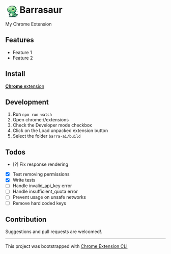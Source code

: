 # <img src="public/icons/icon_48.png" width="45" align="left"> Barrasaur

My Chrome Extension

## Features

- Feature 1
- Feature 2

## Install

[**Chrome** extension]() <!-- TODO: Add chrome extension link inside parenthesis -->

## Development

1. Run `npm run watch`
2. Open chrome://extensions
3. Check the Developer mode checkbox
4. Click on the Load unpacked extension button
5. Select the folder `barra-ai/build`

## Todos

- [?] Fix response rendering
- [x] Test removing permissions
- [x] Write tests
- [ ] Handle invalid_api_key error
- [ ] Handle insufficient_quota error
- [ ] Prevent usage on unsafe networks
- [ ] Remove hard coded keys

## Contribution

Suggestions and pull requests are welcomed!.

---

This project was bootstrapped with [Chrome Extension CLI](https://github.com/dutiyesh/chrome-extension-cli)

